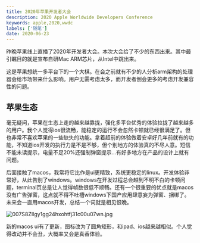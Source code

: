 ```yaml
---
title: 2020年苹果开发者大会
description: 2020 Apple Worldwide Developers Conference
keywords: apple,2020,wwdc
labels: ['随笔']
date: 2020-06-23
---
```


昨晚苹果线上直播了2020年开发者大会。本次大会给了不少的东西出来。其中最引瞩目的就是宣布自研Mac ARM芯片，从Intel中跳出来。

这是苹果想统一多平台下的一个大棋。在会之前就有不少的人分析arm架构的处理器会给市场带来什么影响。用户无需考虑太多，而开发者倒会更多的考虑开发兼容性的问题。

## 苹果生态

毫无疑问，苹果在生态上走的越来越靠拢，强化多平台优秀的体验拉拢了越来越多的用户。我个人觉得ios很流畅，能稳定的运行不会忽然卡顿就已经很满足了。但也非常不喜欢苹果的一些缺失的功能。拿着超前的体验做着安卓好几年前就有的功能，不知道ios开发的执行力是不是不够，但个别地方的体验真的不尽人意。短信不能未读提示，电量不足20%还强制弹窗提示...有好多地方在产品的设计上就有问题。

后面接触了macos，我常将它比作是ui更精致，系统更稳定的linux。开发体验非常好，从此告别了windows。windows在开发过程总会越到不明不白的卡顿问题，terminal页总是让人觉得帧数很低不顺畅。还有一个很重要的优点就是macos没有广告弹窗，这点就不得不吐槽windows下国产应用肆意妄为弹窗、捆绑了。未来会一直用macos开发，总结一个词就是相见恨晚。

![007S8ZIlgy1gg24hxohtfj31c00u07wn.jpg](https://i.loli.net/2020/06/23/Agv9hHwZI4eMyqT.jpg)

新的macos ui有了更新，图标改为了圆角矩形，和ipad、ios越来越相似。个人觉得改动并不会丑，大概率又会是真香体验。

